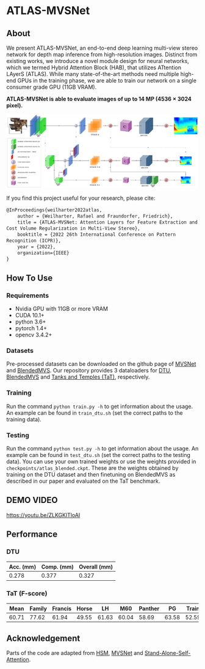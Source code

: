 # ATLAS-MVSNet

## About

We present ATLAS-MVSNet, an end-to-end deep learning multi-view stereo network for depth map inference from high-resolution images. Distinct from existing works, we introduce a novel module design for neural networks, which we termed Hybrid Attention Block (HAB), that utilizes ATtention LAyerS (ATLAS).
While many state-of-the-art methods need multiple high-end GPUs in the
training phase, we are able to train our network on a single
consumer grade GPU (11GB VRAM).

<b>ATLAS-MVSNet is able to evaluate images of up to 14 MP (4536 × 3024 pixel).</b>

<img src="images/network.png">

If you find this project useful for your research, please cite:
```
@InProceedings{weilharter2022atlas,
    author = {Weilharter, Rafael and Fraundorfer, Friedrich},
    title = {ATLAS-MVSNet: Attention Layers for Feature Extraction and Cost Volume Regularization in Multi-View Stereo},
    booktitle = {2022 26th International Conference on Pattern Recognition (ICPR)},
    year = {2022},
    organization={IEEE}
}
```

## How To Use

### Requirements

* Nvidia GPU with 11GB or more VRAM
* CUDA 10.1+
* python 3.6+
* pytorch 1.4+
* opencv 3.4.2+

### Datasets
Pre-processed datasets can be downloaded on the github page of [MVSNet](https://github.com/YoYo000/MVSNet) and [BlendedMVS](https://github.com/YoYo000/BlendedMVS).
Our repository provides 3 dataloaders for [DTU](https://roboimagedata.compute.dtu.dk/?page_id=36), [BlendedMVS](https://github.com/YoYo000/BlendedMVS) and [Tanks and Temples (TaT)](https://www.tanksandtemples.org/), respectively.

### Training
Run the command `python train.py -h` to get information about the usage. An example can be found in `train_dtu.sh` (set the correct paths to the training data).

### Testing
Run the command `python test.py -h` to get information about the usage. An example can be found in `test_dtu.sh` (set the correct paths to the testing data).
You can use your own trained weights or use the weights provided in `checkpoints/atlas_blended.ckpt`. These are the weights obtained by training on the DTU dataset and then finetuning on BlendedMVS as described in our paper and evaluated on the TaT benchmark.

## DEMO VIDEO
https://youtu.be/ZLKGKlTloAI

## Performance

### DTU
| Acc. (mm) | Comp. (mm) | Overall (mm) |
|-----------|------------|--------------|
| 0.278     | 0.377      | 0.327        |

### TaT (F-score)
| Mean  | Family | Francis | Horse | LH    | M60   | Panther | PG    | Train |
|-------|--------|---------|-------|-------|-------|---------|-------|-------|
| 60.71 | 77.62  | 61.94   | 49.55 | 61.63 | 60.04 | 58.69   | 63.58 | 52.59 |


## Acknowledgement

Parts of the code are adapted from [HSM](https://github.com/gengshan-y/high-res-stereo), [MVSNet](https://github.com/YoYo000/MVSNet) and [Stand-Alone-Self-Attention](https://github.com/leaderj1001/Stand-Alone-Self-Attention).
